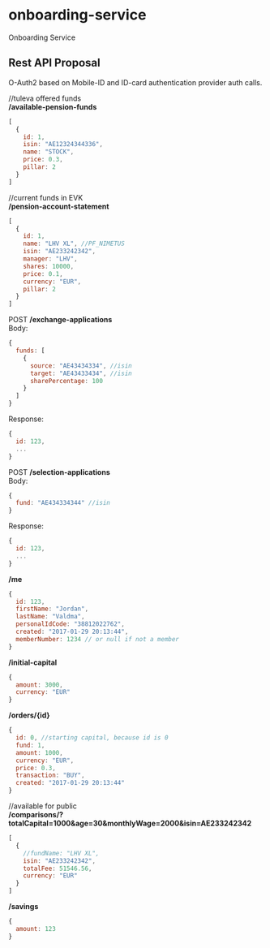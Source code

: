 # onboarding-service
Onboarding Service

## Rest API Proposal
O-Auth2 based on Mobile-ID and ID-card authentication provider auth calls.

//tuleva offered funds  
**/available-pension-funds**
```js
[
  {
    id: 1,
    isin: "AE12324344336",
    name: "STOCK",
    price: 0.3,
    pillar: 2
  }
]
```

//current funds in EVK  
**/pension-account-statement**
```js
[
  {
    id: 1,
    name: "LHV XL", //PF_NIMETUS
    isin: "AE233242342",
    manager: "LHV",
    shares: 10000,
    price: 0.1,
    currency: "EUR",
    pillar: 2
  }
]
```

POST **/exchange-applications**  
Body:
```js
{
  funds: [
    {
      source: "AE43434334", //isin
      target: "AE43433434", //isin
      sharePercentage: 100
    }
  ]
}
```
Response:
```js
{
  id: 123,
  ...
}
```

POST **/selection-applications**  
Body:
```js
{
  fund: "AE434334344" //isin
}
```
Response:
```js
{
  id: 123,
  ...
}
```

**/me**
```js
{
  id: 123,
  firstName: "Jordan",
  lastName: "Valdma",
  personalIdCode: "38812022762",
  created: "2017-01-29 20:13:44",
  memberNumber: 1234 // or null if not a member
}
```

**/initial-capital**
```js
{
  amount: 3000,
  currency: "EUR"
}
```

**/orders/{id}**
```js
{
  id: 0, //starting capital, because id is 0
  fund: 1,
  amount: 1000,
  currency: "EUR",
  price: 0.3,
  transaction: "BUY",
  created: "2017-01-29 20:13:44"
}
```

//available for public  
**/comparisons/?totalCapital=1000&age=30&monthlyWage=2000&isin=AE233242342**
```js
[
  {
    //fundName: "LHV XL",
    isin: "AE233242342",
    totalFee: 51546.56,
    currency: "EUR"
  }
]
```

**/savings**
```js
{
  amount: 123
}
```
